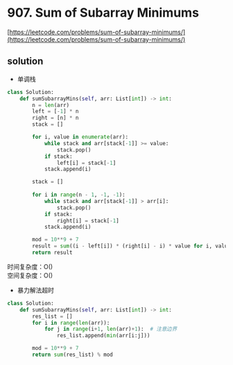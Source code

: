 # 907. Sum of Subarray Minimums
[https://leetcode.com/problems/sum-of-subarray-minimums/](https://leetcode.com/problems/sum-of-subarray-minimums/)


## solution

- 单调栈
```python
class Solution:
    def sumSubarrayMins(self, arr: List[int]) -> int:
        n = len(arr)
        left = [-1] * n 
        right = [n] * n
        stack = []

        for i, value in enumerate(arr):
            while stack and arr[stack[-1]] >= value:  
                stack.pop()  
            if stack:
                left[i] = stack[-1]  
            stack.append(i) 

        stack = [] 
        
        for i in range(n - 1, -1, -1):  
            while stack and arr[stack[-1]] > arr[i]: 
                stack.pop()  
            if stack:
                right[i] = stack[-1]  
            stack.append(i) 

        mod = 10**9 + 7
        result = sum((i - left[i]) * (right[i] - i) * value for i, value in enumerate(arr)) % mod      
        return result 
```
时间复杂度：O() <br>
空间复杂度：O()


- 暴力解法超时
```python
class Solution:
    def sumSubarrayMins(self, arr: List[int]) -> int:
        res_list = []
        for i in range(len(arr)):
            for j in range(i+1, len(arr)+1):  # 注意边界
                res_list.append(min(arr[i:j]))    

        mod = 10**9 + 7        
        return sum(res_list) % mod
```
